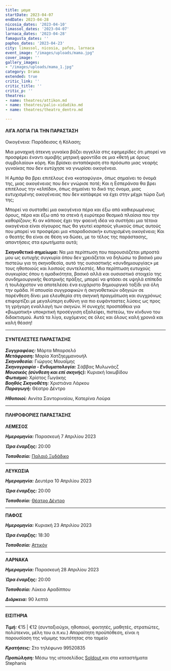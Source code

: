 ```yaml
---
title: μαμα
startDate: 2023-04-07
endDate: 2023-04-28
nicosia_dates: '2023-04-10'
limassol_dates: '2023-04-07'
larnaca_dates: '2023-04-28'
famagusta_dates: ''
paphos_dates: '2023-04-23'
city: limassol, nicosia, pafos, larnaca
event_image: "/images/uploads/mama.jpg"
cover_image: ''
gallery_images:
- "/images/uploads/mama_1.jpg"
category: Drama
extended: true
critic_link: ''
critic_title: ''
critic_p: ''
theatres:
- name: theatres/attikon.md
- name: theatres/palio-xidadiko.md
- name: theatres/theatro_dentro.md

---
```

#### ΛΙΓΑ ΛΟΓΙΑ ΓΙΑ ΤΗΝ ΠΑΡΑΣΤΑΣΗ

Οικογένεια: Παράδεισος ή Κόλαση;

Μια μοναχική άτεκνη γυναίκα βάζει αγγελία στις εφημερίδες ότι μπορεί να προσφέρει έναντι αμοιβής μητρική φροντίδα σε μια «θετή με όρους συμβολαίου» κόρη. Και βρίσκει ανταπόκριση στο πρόσωπο μιας νεαρής γυναίκας που δεν ευτύχησε να γνωρίσει οικογένεια.

Η Αμπάρ θα βρει επιτέλους ένα «καταφύγιο», όπως σημαίνει το όνομά της, μιας οικογένειας που δεν γνώρισε ποτέ; Και η Εσπεράνσα θα βρει επιτέλους την «ελπίδα», όπως σημαίνει το δικό της όνομα, μιας ευτυχισμένης οικογένειας που δεν κατάφερε να έχει στην μέχρι τώρα ζωή της;

Μπορεί να συσταθεί μια οικογένεια πέρα και έξω από καθιερωμένους όρους, πέρα και έξω από τα στενά ή ευρύτερα θεσμικά πλαίσια που την καθορίζουν; Κι αν κάποιος έχει την φαεινή ιδέα να συστήσει μια τέτοια οικογένεια είναι σίγουρος πως θα γευτεί καρπούς γλυκούς όπως αυτούς που μπορεί να προσφέρει μια «παραδοσιακή» ευτυχισμένη οικογένεια; Και ο θεατής θα είναι σε θέση να δώσει, με το τέλος της παράστασης, απαντήσεις στα ερωτήματα αυτά;

**Σκηνοθετικό σημείωμα:** Να μια περίπτωση που παρουσιάζεται μπροστά μου ως ευτυχής συγκυρία όπου δεν χρειάζεται να δηλώσω το βασικό μου πιστεύω για τη σκηνοθεσία, αυτό της ουσιαστικής «συνδημιουργίας» με τους ηθοποιούς και λοιπούς συντελεστές. Μια περίπτωση ευτυχούς συγκυρίας όπου η ομαδικότητα, βασικό αλλά και ουσιαστικό στοιχείο της συνδημιουργικής θεατρικής πράξης, μπορεί να φτάσει σε υψηλά επίπεδα ή τουλάχιστον να αποτελέσει ένα ευχάριστο δημιουργικό ταξίδι για όλη την ομάδα. Η απουσία συγγραφικών ή σκηνοθετικών οδηγιών σε παρένθεση δίνει μια ελευθερία στη σκηνική πραγμάτωση και συγχρόνως επιφορτίζει με μεγαλύτερη ευθύνη για πιο ευφάνταστες λύσεις ως προς τη γρήγορη εναλλαγή των σκηνών. Η συνεχής προσπάθεια για «βιωματική» υποκριτική προσέγγιση εξαλείφει, πιστεύω, τον κίνδυνο του διδακτισμού. Αυτά τα λίγα, ευχόμενος σε όλες και όλους καλή χρονιά και καλή θέαση!

***

#### ΣΥΝΤΕΛΕΣΤΕΣ ΠΑΡΑΣΤΑΣΗΣ

**_Συγγραφέας:_** Μάρτα Μπαρσελό  
**_Μετάφραση:_** Μαρία Χατζηεμμανουήλ  
**_Σκηνοθεσία:_** Γιώργος Μουαΐμης  
**_Σκηνογραφία - Ενδυματολογία:_** Σάββας Μυλωνάςζ  
**_Μουσικός (σύνθεση και επί σκηνής):_** Κυριακή Ιακωβίδου  
**_Φωτισμοί:_** Χρίστος Γωγάκης  
**_Βοηθός Σκηνοθέτη:_** Xριστιάνα Λάρκου  
**_Παραγωγή:_** Θέατρο Δέντρο

**_Ηθοποιοί:_** Αννίτα Σαντοριναίου, Κατερίνα Λούρα

***

#### ΠΛΗΡΟΦΟΡΙΕΣ ΠΑΡΑΣΤΑΣΗΣ

**ΛΕΜΕΣΟΣ**

**_Ημερομηνία:_** Παρασκευή 7 Απριλίου 2023

**_Ώρα έναρξης:_** 20:00

**_Τοποθεσία:_** [Παλαιό Ξυδάδικο](?#map)

***

**ΛΕΥΚΩΣΙΑ**

**_Ημερομηνία:_** Δευτέρα 10 Απριλίου 2023

**_Ώρα έναρξης:_** 20:00

**_Τοποθεσία:_** [Θέατρο Δέντρο](?#map)

***

**ΠΑΦΟΣ**

**_Ημερομηνία:_** Κυριακή 23 Απριλίου 2023

**_Ώρα έναρξης:_** 18:30

**_Τοποθεσία:_** [Αττικόν](?#map)

***

**ΛΑΡΝΑΚΑ**

**_Ημερομηνία:_** Παρασκευή 28 Απριλίου 2023

**_Ώρα έναρξης:_** 20:00

**_Τοποθεσία:_** Λύκειο Αραδίππου

**_Διάρκεια:_** 90 λεπτά

***

#### ΕΙΣΙΤΗΡΙΑ

**_Τιμή:_** €15 | €12 (συνταξιούχοι, ηθοποιοί, φοιτητές, μαθητές, στρατιώτες, πολύτεκνοι, μέλη του α.π.κυ.) Απαραίτητη προϋπόθεση, είναι η παρουσίαση της νόμιμης ταυτότητας στο ταμείο

**_Κρατήσεις:_** Στο τηλέφωνο 99520835

**_Προπώληση:_** Μέσω της ιστοσελίδας [Soldout ](https://www.soldoutticketbox.com/mama-theatro-dentro-2023/?lang=en)και στα καταστήματα Stephanis